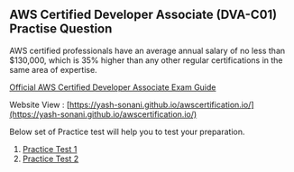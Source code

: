 ## AWS Certified Developer Associate (DVA-C01) Practise Question


AWS certified professionals have an average annual salary of no less than $130,000, which is 35% higher than any other regular certifications in the same area of expertise.

[Official AWS Certified Developer Associate Exam Guide](https://d1.awsstatic.com/training-and-certification/docs-dev-associate/AWS_Certified_Developer_Associate-Exam_Guide_EN_1.4.pdf)

Website View : [https://yash-sonani.github.io/awscertification.io/](https://yash-sonani.github.io/awscertification.io/)

Below set of Practice test will help you to test your preparation. 


1. [Practice Test 1](https://yash-sonani.github.io/awscertification.io/Practice_Test_1)
2. [Practice Test 2](https://yash-sonani.github.io/awscertification.io/Practice_Test_2)

